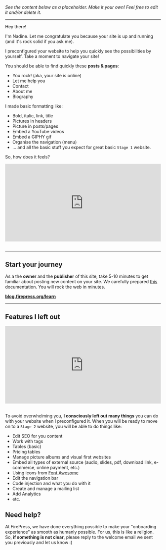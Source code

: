 *See the content below as a placeholder. Make it your own! Feel free to edit it and/or delete it*.

---

Hey there!

I'm Nadine. Let me congratulate you because your site is up and running (and it's rock solid if you ask me).

I preconfigured your website to help you quickly see the possibilities by yourself. Take a moment to navigate your site!

You should be able to find quickly these **posts & pages**:

- You rock! (aka, your site is online)
- Let me help you
- Contact
- About me
- Biography

I made basic formatting like:

- Bold, italic, link, title 
- Pictures in headers
- Picture in posts/pages
- Embed a YouTube videos
- Embed a GIPHY gif
- Organise the navigation (menu)
- ... and all the basic stuff you expect for great basic `Stage 1` website. 

So, how does it feels?

<div><div style="left: 0px; width: 100%; height: 0px; position: relative; padding-bottom: 49.8853%;"><iframe src="https://giphy.com/embed/gZq7GstcdqVXi/twitter/iframe" frameborder="0" allowfullscreen="true" webkitallowfullscreen="true" mozallowfullscreen="true" style="top: 0px; left: 0px; width: 100%; height: 100%; position: absolute;"></iframe></div></div><br>

---

## Start your journey

As a the **owner** and the **publisher** of this site, take 5-10 minutes to get familiar about posting new content on your site. We carefully prepared [this](http://blog.firepress.org/learn/) documentation. You will rock the web in minutes.

[**blog.firepress.org/learn**](http://blog.firepress.org/learn/)

--- 

## Features I left out

<div><div style="left: 0px; width: 100%; height: 0px; position: relative; padding-bottom: 49.8853%;"><iframe src="https://giphy.com/embed/6ZW5f40T12iLS/twitter/iframe" frameborder="0" allowfullscreen="true" webkitallowfullscreen="true" mozallowfullscreen="true" style="top: 0px; left: 0px; width: 100%; height: 100%; position: absolute;"></iframe></div></div><br>

To avoid overwhelming you, **I consciously left out many things** you can do with your website when I preconfigured it. When you will be ready to move on to a `Stage 2` website, you will be able to do things like:

- Edit SEO for you content
- Work with tags
- Tables (basic)
- Pricing tables
- Manage picture albums and visual first websites
- Embed all types of external source (audio, slides, pdf, download link, e-commerce, online payment, etc.)
- Using icons from [Font Awesome](http://fontawesome.io/icons/) 
- Edit the navigation bar
- Code injection and what you do with it
- Create and manage a mailing list
- Add Analytics
- etc.

## Need help?

At FirePress, we have done everything possible to make your "onboarding experience" as smooth as humanly possible. For us, this is like a religion. So, **if something is not clear**, please reply to the welcome email we sent you previously and let us know :)
<br>